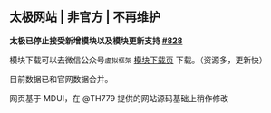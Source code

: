 ## 太极网站 | 非官方 | 不再维护

**太极已停止接受新增模块以及模块更新支持 [#828](https://github.com/taichi-framework/TaiChi/issues/828)**

模块下载可以去微信公众号`虚拟框架` [模块下载页](https://mp.weixin.qq.com/s/oQnJpXBOcaAlNWCwVTYz5g) 下载。（资源多，更新快）

目前数据已和官网数据合并。

网页基于 MDUI，在 @TH779 提供的网站源码基础上稍作修改
